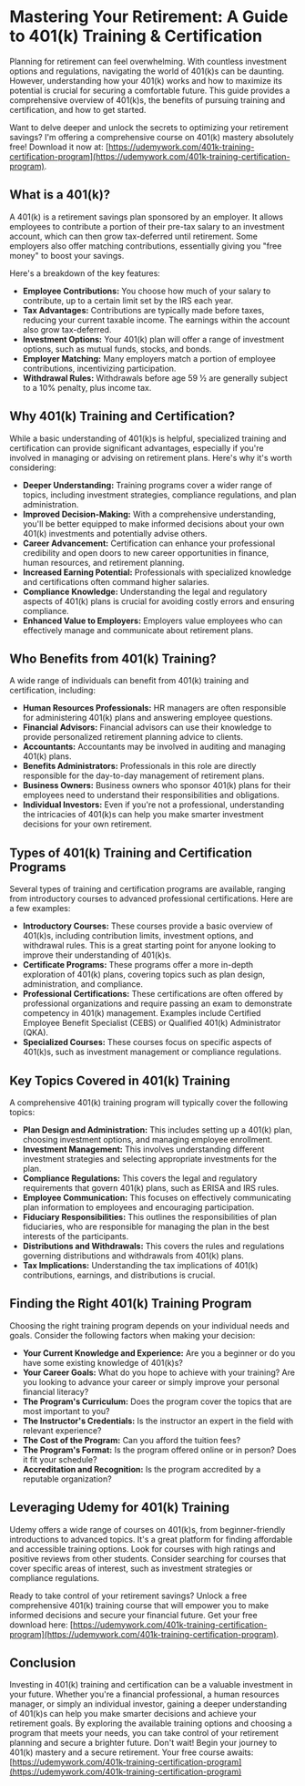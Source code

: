 # Mastering Your Retirement: A Guide to 401(k) Training & Certification

Planning for retirement can feel overwhelming. With countless investment options and regulations, navigating the world of 401(k)s can be daunting. However, understanding how your 401(k) works and how to maximize its potential is crucial for securing a comfortable future. This guide provides a comprehensive overview of 401(k)s, the benefits of pursuing training and certification, and how to get started.

Want to delve deeper and unlock the secrets to optimizing your retirement savings? I'm offering a comprehensive course on 401(k) mastery absolutely free! Download it now at: [https://udemywork.com/401k-training-certification-program](https://udemywork.com/401k-training-certification-program).

## What is a 401(k)?

A 401(k) is a retirement savings plan sponsored by an employer. It allows employees to contribute a portion of their pre-tax salary to an investment account, which can then grow tax-deferred until retirement. Some employers also offer matching contributions, essentially giving you "free money" to boost your savings.

Here's a breakdown of the key features:

*   **Employee Contributions:** You choose how much of your salary to contribute, up to a certain limit set by the IRS each year.
*   **Tax Advantages:** Contributions are typically made before taxes, reducing your current taxable income. The earnings within the account also grow tax-deferred.
*   **Investment Options:** Your 401(k) plan will offer a range of investment options, such as mutual funds, stocks, and bonds.
*   **Employer Matching:** Many employers match a portion of employee contributions, incentivizing participation.
*   **Withdrawal Rules:** Withdrawals before age 59 ½ are generally subject to a 10% penalty, plus income tax.

## Why 401(k) Training and Certification?

While a basic understanding of 401(k)s is helpful, specialized training and certification can provide significant advantages, especially if you're involved in managing or advising on retirement plans. Here's why it's worth considering:

*   **Deeper Understanding:** Training programs cover a wider range of topics, including investment strategies, compliance regulations, and plan administration.
*   **Improved Decision-Making:** With a comprehensive understanding, you'll be better equipped to make informed decisions about your own 401(k) investments and potentially advise others.
*   **Career Advancement:** Certification can enhance your professional credibility and open doors to new career opportunities in finance, human resources, and retirement planning.
*   **Increased Earning Potential:** Professionals with specialized knowledge and certifications often command higher salaries.
*   **Compliance Knowledge:** Understanding the legal and regulatory aspects of 401(k) plans is crucial for avoiding costly errors and ensuring compliance.
*   **Enhanced Value to Employers:** Employers value employees who can effectively manage and communicate about retirement plans.

## Who Benefits from 401(k) Training?

A wide range of individuals can benefit from 401(k) training and certification, including:

*   **Human Resources Professionals:** HR managers are often responsible for administering 401(k) plans and answering employee questions.
*   **Financial Advisors:** Financial advisors can use their knowledge to provide personalized retirement planning advice to clients.
*   **Accountants:** Accountants may be involved in auditing and managing 401(k) plans.
*   **Benefits Administrators:** Professionals in this role are directly responsible for the day-to-day management of retirement plans.
*   **Business Owners:** Business owners who sponsor 401(k) plans for their employees need to understand their responsibilities and obligations.
*   **Individual Investors:** Even if you're not a professional, understanding the intricacies of 401(k)s can help you make smarter investment decisions for your own retirement.

## Types of 401(k) Training and Certification Programs

Several types of training and certification programs are available, ranging from introductory courses to advanced professional certifications. Here are a few examples:

*   **Introductory Courses:** These courses provide a basic overview of 401(k)s, including contribution limits, investment options, and withdrawal rules. This is a great starting point for anyone looking to improve their understanding of 401(k)s.
*   **Certificate Programs:** These programs offer a more in-depth exploration of 401(k) plans, covering topics such as plan design, administration, and compliance.
*   **Professional Certifications:** These certifications are often offered by professional organizations and require passing an exam to demonstrate competency in 401(k) management. Examples include Certified Employee Benefit Specialist (CEBS) or Qualified 401(k) Administrator (QKA).
*   **Specialized Courses:** These courses focus on specific aspects of 401(k)s, such as investment management or compliance regulations.

## Key Topics Covered in 401(k) Training

A comprehensive 401(k) training program will typically cover the following topics:

*   **Plan Design and Administration:** This includes setting up a 401(k) plan, choosing investment options, and managing employee enrollment.
*   **Investment Management:** This involves understanding different investment strategies and selecting appropriate investments for the plan.
*   **Compliance Regulations:** This covers the legal and regulatory requirements that govern 401(k) plans, such as ERISA and IRS rules.
*   **Employee Communication:** This focuses on effectively communicating plan information to employees and encouraging participation.
*   **Fiduciary Responsibilities:** This outlines the responsibilities of plan fiduciaries, who are responsible for managing the plan in the best interests of the participants.
*   **Distributions and Withdrawals:** This covers the rules and regulations governing distributions and withdrawals from 401(k) plans.
*   **Tax Implications:** Understanding the tax implications of 401(k) contributions, earnings, and distributions is crucial.

## Finding the Right 401(k) Training Program

Choosing the right training program depends on your individual needs and goals. Consider the following factors when making your decision:

*   **Your Current Knowledge and Experience:** Are you a beginner or do you have some existing knowledge of 401(k)s?
*   **Your Career Goals:** What do you hope to achieve with your training? Are you looking to advance your career or simply improve your personal financial literacy?
*   **The Program's Curriculum:** Does the program cover the topics that are most important to you?
*   **The Instructor's Credentials:** Is the instructor an expert in the field with relevant experience?
*   **The Cost of the Program:** Can you afford the tuition fees?
*   **The Program's Format:** Is the program offered online or in person? Does it fit your schedule?
*   **Accreditation and Recognition:** Is the program accredited by a reputable organization?

## Leveraging Udemy for 401(k) Training

Udemy offers a wide range of courses on 401(k)s, from beginner-friendly introductions to advanced topics. It's a great platform for finding affordable and accessible training options. Look for courses with high ratings and positive reviews from other students. Consider searching for courses that cover specific areas of interest, such as investment strategies or compliance regulations.

Ready to take control of your retirement savings? Unlock a free comprehensive 401(k) training course that will empower you to make informed decisions and secure your financial future. Get your free download here: [https://udemywork.com/401k-training-certification-program](https://udemywork.com/401k-training-certification-program).

## Conclusion

Investing in 401(k) training and certification can be a valuable investment in your future. Whether you're a financial professional, a human resources manager, or simply an individual investor, gaining a deeper understanding of 401(k)s can help you make smarter decisions and achieve your retirement goals. By exploring the available training options and choosing a program that meets your needs, you can take control of your retirement planning and secure a brighter future.
Don't wait! Begin your journey to 401(k) mastery and a secure retirement. Your free course awaits: [https://udemywork.com/401k-training-certification-program](https://udemywork.com/401k-training-certification-program)
